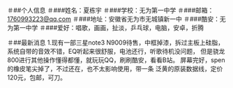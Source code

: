 ＃##个人信息
＃###姓名：夏栋宇
＃###学校：无为第一中学
＃###邮箱：1760993223@qq.com
＃###地址：安徽省无为市无城镇新一中
＃###酷安：无为第一中学
＃###爱好：唱歌，画画，扯淡，乒乓球，电脑，安卓，折腾

＃##最新消息
1.现有一部三星note3 N9009待售，中框掉漆，拆过主板上硅脂，
系统自带的音效不错，EQ听起来很舒服，电池还行，听歌待机没问题，
但是骁龙800进行其他操作懂得都懂，就玩玩QQ，刷刷酷安，看看B站。
屏幕完好，spen的橡皮笔尖掉了，不过还在，也不太影响使用，带一条
泛黄的原装数据线，定价120元，包邮，可刀。

